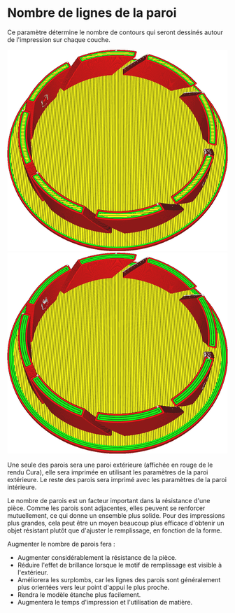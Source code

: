 Nombre de lignes de la paroi
====
Ce paramètre détermine le nombre de contours qui seront dessinés autour de l'impression sur chaque couche.

![Deux paroiss](../../../articles/images/wall_thickness_0.8.png)
![Quatre parois](../../../articles/images/wall_thickness_1.6.png)

Une seule des parois sera une paroi extérieure (affichée en rouge de le rendu Cura), elle sera imprimée en utilisant les paramètres de la paroi extérieure. Le reste des parois sera imprimé avec les paramètres de la paroi intérieure.

Le nombre de parois est un facteur important dans la résistance d'une pièce. Comme les parois sont adjacentes, elles peuvent se renforcer mutuellement, ce qui donne un ensemble plus solide. Pour des impressions plus grandes, cela peut être un moyen beaucoup plus efficace d'obtenir un objet résistant plutôt que d'ajuster le remplissage, en fonction de la forme.

Augmenter le nombre de parois fera :
* Augmenter considérablement la résistance de la pièce.
* Réduire l'effet de brillance lorsque le motif de remplissage est visible à l'extérieur.
* Améliorera les surplombs, car les lignes des parois sont généralement plus orientées vers leur point d'appui le plus proche.
* Rendra le modèle étanche plus facilement.
* Augmentera le temps d'impression et l'utilisation de matière.
